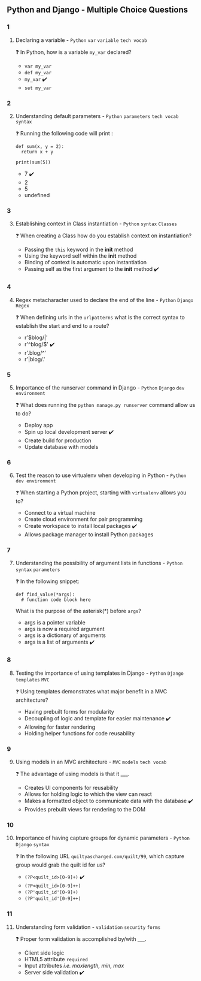## Python and Django - Multiple Choice Questions

### 1

1. Declaring a variable - `Python` `var` `variable` `tech vocab`

   ❓ In Python, how is a variable `my_var` declared?

   - `var my_var`
   - `def my_var`
   - `my_var` ✔️
   - `set my_var`

### 2

2. Understanding default parameters - `Python` `parameters` `tech vocab` `syntax`

   ❓ Running the following code will print :

   ```
   def sum(x, y = 2):
     return x + y

   print(sum(5))
   ```

   - 7 ✔️
   - 2
   - 5
   - undefined

### 3

3. Establishing context in Class instantiation - `Python` `syntax` `Classes`

   ❓ When creating a Class how do you establish context on instantiation?

   - Passing the `this` keyword in the **init** method
   - Using the keyword self within the **init** method
   - Binding of context is automatic upon instantiation
   - Passing self as the first argument to the **init** method ✔️

### 4

4. Regex metacharacter used to declare the end of the line - `Python` `Django` `Regex`

   ❓ When defining urls in the `urlpatterns` what is the correct syntax to establish the start and end to a route?

   - r'\$blog/|'
   - r'^blog/\$' ✔️
   - r'.blog/^'
   - r'|blog/.'

### 5

5. Importance of the runserver command in Django - `Python` `Django` `dev environment`

   ❓ What does running the `python manage.py runserver` command allow us to do?

   - Deploy app
   - Spin up local development server ✔️
   - Create build for production
   - Update database with models

### 6

6. Test the reason to use virtualenv when developing in Python - `Python` `dev environment`

   ❓ When starting a Python project, starting with `virtualenv` allows you to?

   - Connect to a virtual machine
   - Create cloud environment for pair programming
   - Create workspace to install local packages ✔️
   - Allows package manager to install Python packages

### 7

7. Understanding the possibility of argument lists in functions - `Python` `syntax` `parameters`

   ❓ In the following snippet:

   ```
   def find_value(*args):
     # function code block here
   ```

   What is the purpose of the asterisk(\*) before `args`?

   - args is a pointer variable
   - args is now a required argument
   - args is a dictionary of arguments
   - args is a list of arguments ✔️

### 8

8. Testing the importance of using templates in Django - `Python` `Django` `templates` `MVC`

   ❓ Using templates demonstrates what major benefit in a MVC architecture?

   - Having prebuilt forms for modularity
   - Decoupling of logic and template for easier maintenance ✔️
   - Allowing for faster rendering
   - Holding helper functions for code reusability

### 9

9. Using models in an MVC architecture - `MVC` `models` `tech vocab`

   ❓ The advantage of using models is that it \_\_\_.

   - Creates UI components for reusability
   - Allows for holding logic to which the view can react
   - Makes a formatted object to communicate data with the database ✔️
   - Provides prebuilt views for rendering to the DOM

### 10

10. Importance of having capture groups for dynamic parameters - `Python` `Django` `syntax`

    ❓ In the following URL `quiltyascharged.com/quilt/99`, which capture group would grab the quilt id for us?

    - `(?P<quilt_id>[0-9]+)` ✔️
    - `(?P<quilt_id>[0-9]++)`
    - `(?P'quilt_id'[0-9]+)`
    - `(?P'quilt_id'[0-9]++)`

### 11

11. Understanding form validation - `validation` `security` `forms`

    ❓ Proper form validation is accomplished by/with \_\_\_.

    - Client side logic
    - HTML5 attribute `required`
    - Input attributes _i.e. maxlength, min, max_
    - Server side validation ✔️
